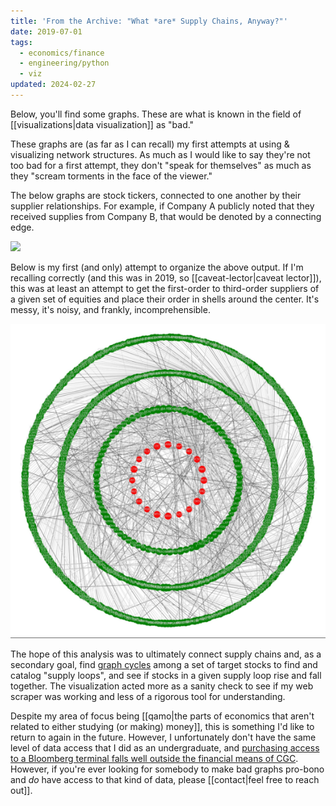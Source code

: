 ```yaml
---
title: 'From the Archive: "What *are* Supply Chains, Anyway?"'
date: 2019-07-01
tags:
  - economics/finance
  - engineering/python
  - viz
updated: 2024-02-27
---
```

Below, you'll find some graphs. These are what is known in the field of [[visualizations|data visualization]] as "bad."

These graphs are (as far as I can recall) my first attempts at using & visualizing network structures. As much as I would like to say they're not too bad for a first attempt, they don't "speak for themselves" as much as they "scream torments in the face of the viewer."

The below graphs are stock tickers, connected to one another by their supplier relationships. For example, if Company A publicly noted that they received supplies from Company B, that would be denoted by a connecting edge.

![](assets/messy-graph.svg)

Below is my first (and only) attempt to organize the above output. If I'm recalling correctly (and this was in 2019, so [[caveat-lector|caveat lector]]), this was at least an attempt to get the first-order to third-order suppliers of a given set of equities and place their order in shells around the center. It's messy, it's noisy, and frankly, incomprehensible.

![](assets/circle-graph.png)

The hope of this analysis was to ultimately connect supply chains and, as a secondary goal, find [graph cycles](https://neopythonic.blogspot.com/2009/01/detecting-cycles-in-directed-graph.html) among a set of target stocks to find and catalog "supply loops", and see if stocks in a given supply loop rise and fall together. The visualization acted more as a sanity check to see if my web scraper was working and less of a rigorous tool for understanding.

Despite my area of focus being [[qamo|the parts of economics that aren't related to either studying (or making) money]], this is something I'd like to return to again in the future. However, I unfortunately don't have the same level of data access that I did as an undergraduate, and [purchasing access to a Bloomberg terminal falls well outside the financial means of CGC](https://arc.net/l/quote/fwsjojws). However, if you're ever looking for somebody to make bad graphs pro-bono and *do* have access to that kind of data, please [[contact|feel free to reach out]].